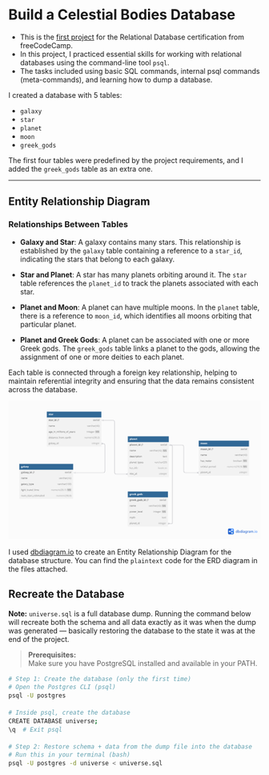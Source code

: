 # Build a Celestial Bodies Database

* This is the [first project](https://www.freecodecamp.org/learn/relational-database/build-a-celestial-bodies-database-project/build-a-celestial-bodies-database) for the Relational Database certification from freeCodeCamp.
* In this project, I practiced essential skills for working with relational databases using the command-line tool `psql`. 
* The tasks included using basic SQL commands, internal psql commands (meta-commands), and learning how to dump a database.

I created a database with 5 tables:
- `galaxy`
- `star`
- `planet`
- `moon`
- `greek_gods` 

The first four tables were predefined by the project requirements, and I added the `greek_gods` table as an extra one.


--- 
## Entity Relationship Diagram
### Relationships Between Tables

- **Galaxy and Star**: A galaxy contains many stars. This relationship is established by the `galaxy` table containing a reference to a `star_id`, indicating the stars that belong to each galaxy.
  
- **Star and Planet**: A star has many planets orbiting around it. The `star` table references the `planet_id` to track the planets associated with each star.

- **Planet and Moon**: A planet can have multiple moons. In the `planet` table, there is a reference to `moon_id`, which identifies all moons orbiting that particular planet.

- **Planet and Greek Gods**: A planet can be associated with one or more Greek gods. The `greek_gods` table links a planet to the gods, allowing the assignment of one or more deities to each planet.

Each table is connected through a foreign key relationship, helping to maintain referential integrity and ensuring that the data remains consistent across the database.

![Celestial Bodies Relational Diagram](relational-diagram.png)

I used [dbdiagram.io](https://dbdiagram.io/home) to create an Entity Relationship Diagram for the database structure. 
You can find the `plaintext` code for the ERD diagram in the files attached.

## Recreate the Database
**Note:** `universe.sql` is a full database dump. Running the command below will recreate both the schema and all data exactly as it was when the dump was generated — basically restoring the database to the state it was at the end of the project.


> **Prerequisites:**  
> Make sure you have PostgreSQL installed and available in your PATH.  

```bash
# Step 1: Create the database (only the first time)
# Open the Postgres CLI (psql)
psql -U postgres

# Inside psql, create the database
CREATE DATABASE universe;
\q  # Exit psql

# Step 2: Restore schema + data from the dump file into the database
# Run this in your terminal (bash)
psql -U postgres -d universe < universe.sql
